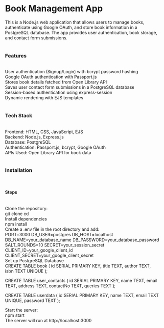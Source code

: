 <h1>Book Management App</h1>
This is a Node.js web application that allows users to manage books, authenticate using Google OAuth, and store book information in a PostgreSQL database. The app provides user authentication, book storage, and contact form submissions.
<br>
<br>
<h3>Features</h3>
<br>
User authentication (Signup/Login) with bcrypt password hashing
<br>
Google OAuth authentication with Passport.js
<br>
Stores book details fetched from Open Library API
<br>
Saves user contact form submissions in a PostgreSQL database
<br>
Session-based authentication using express-session
<br>
Dynamic rendering with EJS templates
<br>
<br>
<h3>Tech Stack</h3>
<br>
Frontend: HTML, CSS, JavaScript, EJS
<br>
Backend: Node.js, Express.js
<br>
Database: PostgreSQL
<br>
Authentication: Passport.js, bcrypt, Google OAuth
<br>
APIs Used: Open Library API for book data
<br>
<br>
<h3>Installation</h3>
<br>
<h4>Steps</h4>
<br>
Clone the repository:<br>
git clone <repository-url>
cd <repository-folder>
<br>
Install dependencies<br>
npm install
<br>
Create a .env file in the root directory and add:<br>
PORT=3000
DB_USER=postgres
DB_HOST=localhost
DB_NAME=your_database_name
DB_PASSWORD=your_database_password
SALT_ROUNDS=10
SECRET=your_session_secret
CLIENT_ID=your_google_client_id
CLIENT_SECRET=your_google_client_secret
<br>
  Set up PostgreSQL Database <br>
CREATE TABLE book (
    id SERIAL PRIMARY KEY,
    title TEXT,
    author TEXT,
    isbn TEXT UNIQUE
);

CREATE TABLE user_contacts (
    id SERIAL PRIMARY KEY,
    name TEXT,
    email TEXT,
    address TEXT,
    contactNo TEXT,
    queries TEXT
);

CREATE TABLE userdata (
    id SERIAL PRIMARY KEY,
    name TEXT,
    email TEXT UNIQUE,
    password TEXT
);
<br>

Start the server:
<br>
npm start
<br>
The server will run at http://localhost:3000

